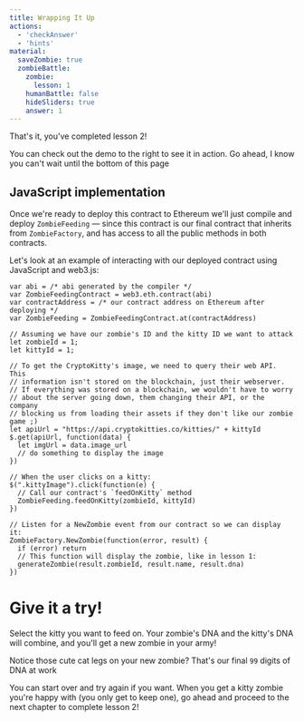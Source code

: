 ```yaml
---
title: Wrapping It Up
actions:
  - 'checkAnswer'
  - 'hints'
material:
  saveZombie: true
  zombieBattle:
    zombie:
      lesson: 1
    humanBattle: false
    hideSliders: true
    answer: 1
---
```


That's it, you've completed lesson 2!

You can check out the demo to the right to see it in action. Go ahead, I know you can't wait until the bottom of this page 

## JavaScript implementation

Once we're ready to deploy this contract to Ethereum we'll just compile and deploy `ZombieFeeding` — since this contract is our final contract that inherits from `ZombieFactory`, and has access to all the public methods in both contracts.

Let's look at an example of interacting with our deployed contract using JavaScript and web3.js:

    var abi = /* abi generated by the compiler */
    var ZombieFeedingContract = web3.eth.contract(abi)
    var contractAddress = /* our contract address on Ethereum after deploying */
    var ZombieFeeding = ZombieFeedingContract.at(contractAddress)
    
    // Assuming we have our zombie's ID and the kitty ID we want to attack
    let zombieId = 1;
    let kittyId = 1;
    
    // To get the CryptoKitty's image, we need to query their web API. This
    // information isn't stored on the blockchain, just their webserver.
    // If everything was stored on a blockchain, we wouldn't have to worry
    // about the server going down, them changing their API, or the company 
    // blocking us from loading their assets if they don't like our zombie game ;)
    let apiUrl = "https://api.cryptokitties.co/kitties/" + kittyId
    $.get(apiUrl, function(data) {
      let imgUrl = data.image_url
      // do something to display the image
    })
    
    // When the user clicks on a kitty:
    $(".kittyImage").click(function(e) {
      // Call our contract's `feedOnKitty` method
      ZombieFeeding.feedOnKitty(zombieId, kittyId)
    })
    
    // Listen for a NewZombie event from our contract so we can display it:
    ZombieFactory.NewZombie(function(error, result) {
      if (error) return
      // This function will display the zombie, like in lesson 1:
      generateZombie(result.zombieId, result.name, result.dna)
    })
    

# Give it a try!

Select the kitty you want to feed on. Your zombie's DNA and the kitty's DNA will combine, and you'll get a new zombie in your army!

Notice those cute cat legs on your new zombie? That's our final `99` digits of DNA at work 

You can start over and try again if you want. When you get a kitty zombie you're happy with (you only get to keep one), go ahead and proceed to the next chapter to complete lesson 2!